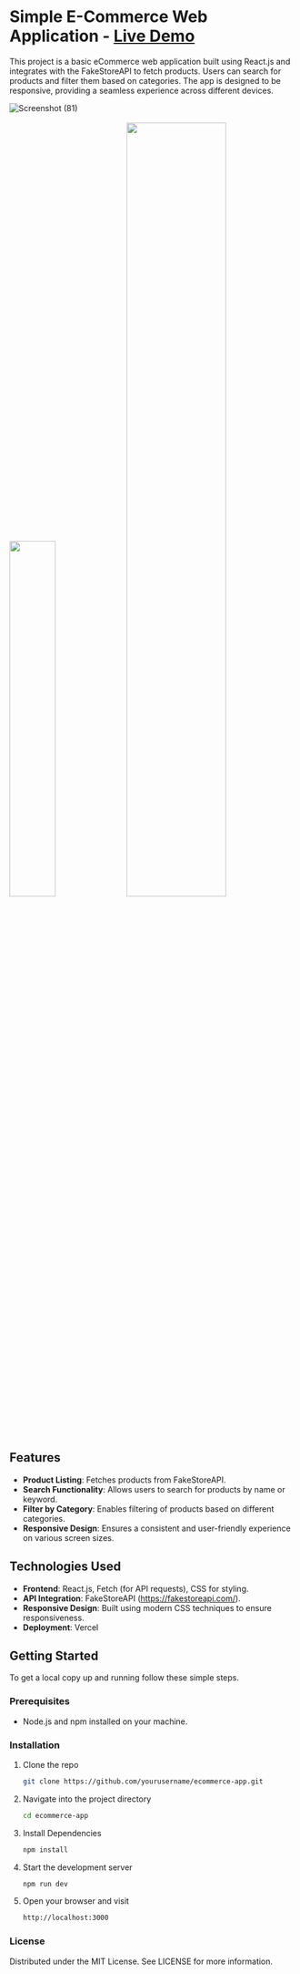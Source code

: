 # Simple E-Commerce Web Application - [Live Demo](https://e-commerce-roan-nu.vercel.app/)

This project is a basic eCommerce web application built using React.js and integrates with the FakeStoreAPI to fetch products. Users can search for products and filter them based on categories. The app is designed to be responsive, providing a seamless experience across different devices.

![Screenshot (81)](https://github.com/dipeshdimi/eCommerce/assets/82582216/dd91aa80-989d-43ca-b0e0-2f6535aee0a2) 
<br></br>
<img src="https://github.com/dipeshdimi/eCommerce/assets/82582216/249ccdf2-996a-4cbd-b443-91d1f1f2d569" width=40% style="margin:auto;"> <img src="https://github.com/dipeshdimi/eCommerce/assets/82582216/d3b6e65e-425b-4b8f-8734-b950778979d3" width=59%>

## Features

- **Product Listing**: Fetches products from FakeStoreAPI.
- **Search Functionality**: Allows users to search for products by name or keyword.
- **Filter by Category**: Enables filtering of products based on different categories.
- **Responsive Design**: Ensures a consistent and user-friendly experience on various screen sizes.

## Technologies Used

- **Frontend**: React.js, Fetch (for API requests), CSS for styling.
- **API Integration**: FakeStoreAPI (https://fakestoreapi.com/).
- **Responsive Design**: Built using modern CSS techniques to ensure responsiveness.
- **Deployment**: Vercel

## Getting Started

To get a local copy up and running follow these simple steps.

### Prerequisites

- Node.js and npm installed on your machine.

### Installation

1. Clone the repo
   ```sh
   git clone https://github.com/yourusername/ecommerce-app.git
   
2. Navigate into the project directory
   ```sh
   cd ecommerce-app
   
3. Install Dependencies
   ```sh
   npm install
   
4. Start the development server
   ```sh
   npm run dev
   
5. Open your browser and visit
   ```sh
   http://localhost:3000

### License
Distributed under the MIT License. See LICENSE for more information.

